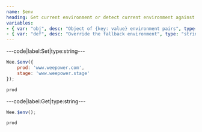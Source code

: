 ```yaml
---
name: $env
heading: Get current environment or detect current environment against specified object
variables:
- { var: "obj", desc: "Object of {key: value} environment pairs", type: "object" }
- { var: "def", desc: "Override the fallback environment", type: "string", default: "local" }
---
```


---code|label:Set|type:string---

```javascript
Wee.$env({
	prod: 'www.weepower.com',
	stage: 'www.weepower.stage'
});
```

```html
prod
```

---code|label:Get|type:string---

```javascript
Wee.$env();
```

```html
prod
```
